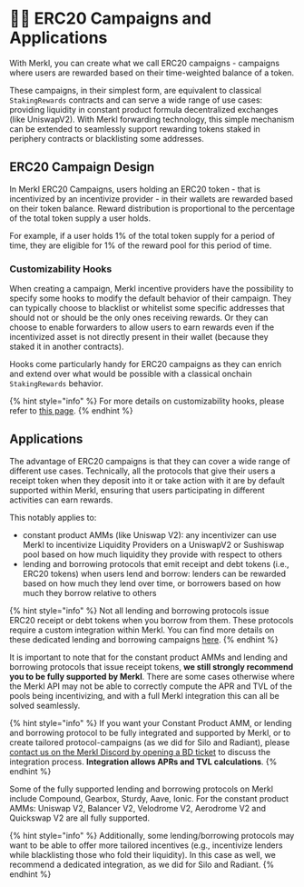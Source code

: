 # 🧑‍🌾 ERC20 Campaigns and Applications

With Merkl, you can create what we call ERC20 campaigns -  campaigns where users are rewarded based on their time-weighted balance of a token.

These campaigns, in their simplest form, are equivalent to classical `StakingRewards` contracts and can serve a wide range of use cases: providing liquidity in constant product formula decentralized exchanges (like UniswapV2). With Merkl forwarding technology, this simple mechanism can be extended to seamlessly support rewarding tokens staked in periphery contracts or blacklisting some addresses.

## ERC20 Campaign Design

In Merkl ERC20 Campaigns, users holding an ERC20 token - that is incentivized by an incentivize provider -  in their wallets are rewarded based on their token balance. Reward distribution is proportional to the percentage of the total token supply a user holds.

For example, if a user holds 1% of the total token supply for a period of time, they are eligible for 1% of the reward pool for this period of time.

### Customizability Hooks

When creating a campaign, Merkl incentive providers have the possibility to specify some hooks to modify the default behavior of their campaign. They can typically choose to blacklist or whitelist some specific addresses that should not or should be the only ones receiving rewards. Or they can choose to enable forwarders to allow users to earn rewards even if the incentivized asset is not directly present in their wallet (because they staked it in another contracts).

Hooks come particularly handy for ERC20 campaigns as they can enrich and extend over what would be possible with a classical onchain `StakingRewards` behavior.

{% hint style="info" %}
For more details on customizability hooks, please refer to [this page](../hooks/README.md).
{% endhint %}

## Applications

The advantage of ERC20 campaigns is that they can cover a wide range of different use cases. Technically, all the protocols that give their users a receipt token when they deposit into it or take action with it are by default supported within Merkl, ensuring that users participating in different activities can earn rewards.

This notably applies to:

- constant product AMMs (like Uniswap V2): any incentivizer can use Merkl to incentivize Liquidity Providers on a UniswapV2 or Sushiswap pool based on how much liquidity they provide with respect to others
- lending and borrowing protocols that emit receipt and debt tokens (i.e., ERC20 tokens) when users lend and borrow: lenders can be rewarded based on how much they lend over time, or borrowers based on how much they borrow relative to others

{% hint style="info" %}
Not all lending and borrowing protocols issue ERC20 receipt or debt tokens when you borrow from them. These protocols require a custom integration within Merkl. You can find more details on these dedicated lending and borrowing campaigns [here](./lending-borrowing.md).
{% endhint %}

It is important to note that for the constant product AMMs and lending and borrowing protocols that issue receipt tokens, **we still strongly recommend you to be fully supported by Merkl**.
There are some cases otherwise where the Merkl API may not be able to correctly compute the APR and TVL of the pools being incentivizing, and with a full Merkl integration this can all be solved seamlessly.

{% hint style="info" %}
If you want your Constant Product AMM, or lending and borrowing protocol to be fully integrated and supported by Merkl, or to create tailored protocol-campaigns (as we did for Silo and Radiant), please [contact us on the Merkl Discord by opening a BD ticket](https://discord.com/invite/jnYfrGxDbe) to discuss the integration process. **Integration allows APRs and TVL calculations**.
{% endhint %}

Some of the fully supported lending and borrowing protocols on Merkl include Compound, Gearbox, Sturdy, Aave, Ionic. 
For the constant product AMMs: Uniswap V2, Balancer V2, Velodrome V2, Aerodrome V2 and Quickswap V2 are all fully supported.

{% hint style="info" %}
Additionally, some lending/borrowing protocols may want to be able to offer more tailored incentives (e.g., incentivize lenders while blacklisting those who fold their liquidity). In this case as well, we recommend a dedicated integration, as we did for Silo and Radiant.
{% endhint %}
